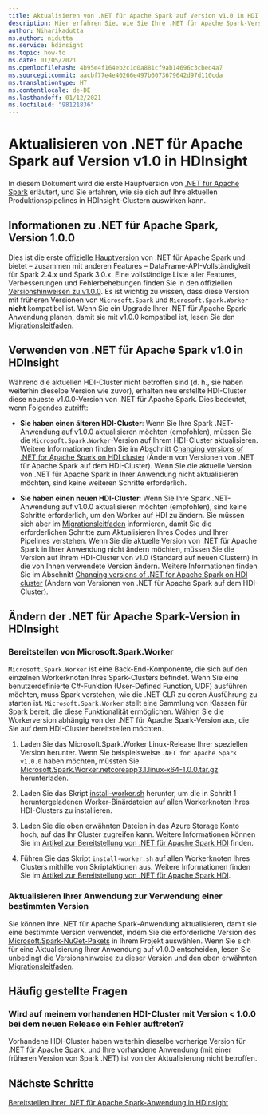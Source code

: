 ```yaml
---
title: Aktualisieren von .NET für Apache Spark auf Version v1.0 in HDI
description: Hier erfahren Sie, wie Sie Ihre .NET für Apache Spark-Version in HDI auf 1.0 aktualisieren und wie sich dies auf Ihren vorhandenen Code und Ihre Cluster auswirkt.
author: Niharikadutta
ms.author: nidutta
ms.service: hdinsight
ms.topic: how-to
ms.date: 01/05/2021
ms.openlocfilehash: 4b95e4f164eb2c1d0a881cf9ab14696c3cbed4a7
ms.sourcegitcommit: aacbf77e4e40266e497b6073679642d97d110cda
ms.translationtype: HT
ms.contentlocale: de-DE
ms.lasthandoff: 01/12/2021
ms.locfileid: "98121836"
---
```

# <a name="updating-net-for-apache-spark-to-version-v10--in-hdinsight"></a>Aktualisieren von .NET für Apache Spark auf Version v1.0 in HDInsight

In diesem Dokument wird die erste Hauptversion von [.NET für Apache Spark](https://github.com/dotnet/spark) erläutert, und Sie erfahren, wie sie sich auf Ihre aktuellen Produktionspipelines in HDInsight-Clustern auswirken kann.

## <a name="about-net-for-apache-spark-version-100"></a>Informationen zu .NET für Apache Spark, Version 1.0.0

Dies ist die erste [offizielle Hauptversion](https://github.com/dotnet/spark/releases/tag/v1.0.0) von .NET für Apache Spark und bietet – zusammen mit anderen Features – DataFrame-API-Vollständigkeit für Spark 2.4.x und Spark 3.0.x. Eine vollständige Liste aller Features, Verbesserungen und Fehlerbehebungen finden Sie in den offiziellen [Versionshinweisen zu v1.0.0](https://github.com/dotnet/spark/blob/master/docs/release-notes/1.0.0/release-1.0.0.md).
Es ist wichtig zu wissen, dass diese Version mit früheren Versionen von `Microsoft.Spark` und `Microsoft.Spark.Worker` **nicht** kompatibel ist. Wenn Sie ein Upgrade Ihrer .NET für Apache Spark-Anwendung planen, damit sie mit v1.0.0 kompatibel ist, lesen Sie den [Migrationsleitfaden](https://github.com/dotnet/spark/blob/master/docs/migration-guide.md#upgrading-from-microsoftspark-0x-to-10).

## <a name="using-net-for-apache-spark-v10-in-hdinsight"></a>Verwenden von .NET für Apache Spark v1.0 in HDInsight

Während die aktuellen HDI-Cluster nicht betroffen sind (d. h., sie haben weiterhin dieselbe Version wie zuvor), erhalten neu erstellte HDI-Cluster diese neueste v1.0.0-Version von .NET für Apache Spark. Dies bedeutet, wenn Folgendes zutrifft:

- **Sie haben einen älteren HDI-Cluster**: Wenn Sie Ihre Spark .NET-Anwendung auf v1.0.0 aktualisieren möchten (empfohlen), müssen Sie die `Microsoft.Spark.Worker`-Version auf Ihrem HDI-Cluster aktualisieren. Weitere Informationen finden Sie im Abschnitt [Changing versions of .NET for Apache Spark on HDI cluster](#changing-net-for-apache-spark-version-on-hdinsight) (Ändern von Versionen von .NET für Apache Spark auf dem HDI-Cluster).
Wenn Sie die aktuelle Version von .NET für Apache Spark in Ihrer Anwendung nicht aktualisieren möchten, sind keine weiteren Schritte erforderlich.  

- **Sie haben einen neuen HDI-Cluster**: Wenn Sie Ihre Spark .NET-Anwendung auf v1.0.0 aktualisieren möchten (empfohlen), sind keine Schritte erforderlich, um den Worker auf HDI zu ändern. Sie müssen sich aber im [Migrationsleitfaden](https://github.com/dotnet/spark/blob/master/docs/migration-guide.md#upgrading-from-microsoftspark-0x-to-10) informieren, damit Sie die erforderlichen Schritte zum Aktualisieren Ihres Codes und Ihrer Pipelines verstehen.
Wenn Sie die aktuelle Version von .NET für Apache Spark in Ihrer Anwendung nicht ändern möchten, müssen Sie die Version auf Ihrem HDI-Cluster von v1.0 (Standard auf neuen Clustern) in die von Ihnen verwendete Version ändern. Weitere Informationen finden Sie im Abschnitt [Changing versions of .NET for Apache Spark on HDI cluster](spark-dotnet-version-update.md#changing-net-for-apache-spark-version-on-hdinsight) (Ändern von Versionen von .NET für Apache Spark auf dem HDI-Cluster).  

## <a name="changing-net-for-apache-spark-version-on-hdinsight"></a>Ändern der .NET für Apache Spark-Version in HDInsight

### <a name="deploy-microsoftsparkworker"></a>Bereitstellen von Microsoft.Spark.Worker

`Microsoft.Spark.Worker` ist eine Back-End-Komponente, die sich auf den einzelnen Workerknoten Ihres Spark-Clusters befindet. Wenn Sie eine benutzerdefinierte C#-Funktion (User-Defined Function, UDF) ausführen möchten, muss Spark verstehen, wie die .NET CLR zu deren Ausführung zu starten ist. `Microsoft.Spark.Worker` stellt eine Sammlung von Klassen für Spark bereit, die diese Funktionalität ermöglichen. Wählen Sie die Workerversion abhängig von der .NET für Apache Spark-Version aus, die Sie auf dem HDI-Cluster bereitstellen möchten.

1. Laden Sie das Microsoft.Spark.Worker Linux-Release Ihrer speziellen Version herunter. Wenn Sie beispielsweise `.NET for Apache Spark v1.0.0` haben möchten, müssten Sie [Microsoft.Spark.Worker.netcoreapp3.1.linux-x64-1.0.0.tar.gz](https://github.com/dotnet/spark/releases/tag/v1.0.0) herunterladen.  

2. Laden Sie das Skript [install-worker.sh](https://github.com/dotnet/spark/blob/master/deployment/install-worker.sh) herunter, um die in Schritt 1 heruntergeladenen Worker-Binärdateien auf allen Workerknoten Ihres HDI-Clusters zu installieren.  

3. Laden Sie die oben erwähnten Dateien in das Azure Storage Konto hoch, auf das Ihr Cluster zugreifen kann. Weitere Informationen können Sie im [Artikel zur Bereitstellung von .NET für Apache Spark HDI](https://docs.microsoft.com/dotnet/spark/tutorials/hdinsight-deployment#upload-files-to-azure) finden.

4. Führen Sie das Skript `install-worker.sh` auf allen Workerknoten Ihres Clusters mithilfe von Skriptaktionen aus. Weitere Informationen finden Sie im [Artikel zur Bereitstellung von .NET für Apache Spark HDI](https://docs.microsoft.com/dotnet/spark/tutorials/hdinsight-deployment#run-the-hdinsight-script-action).

### <a name="update-your-application-to-use-specific-version"></a>Aktualisieren Ihrer Anwendung zur Verwendung einer bestimmten Version

Sie können Ihre .NET für Apache Spark-Anwendung aktualisieren, damit sie eine bestimmte Version verwendet, indem Sie die erforderliche Version des [Microsoft.Spark-NuGet-Pakets](https://www.nuget.org/packages/Microsoft.Spark/) in Ihrem Projekt auswählen. Wenn Sie sich für eine Aktualisierung Ihrer Anwendung auf v1.0.0 entscheiden, lesen Sie unbedingt die Versionshinweise zu dieser Version und den oben erwähnten [Migrationsleitfaden](https://github.com/dotnet/spark/blob/master/docs/migration-guide.md#upgrading-from-microsoftspark-0x-to-10).

## <a name="faqs"></a>Häufig gestellte Fragen

### <a name="will-my-existing-hdi-cluster-with-version--100-start-failing-with-the-new-release"></a>Wird auf meinem vorhandenen HDI-Cluster mit Version < 1.0.0 bei dem neuen Release ein Fehler auftreten?

Vorhandene HDI-Cluster haben weiterhin dieselbe vorherige Version für .NET für Apache Spark, und Ihre vorhandene Anwendung (mit einer früheren Version von Spark .NET) ist von der Aktualisierung nicht betroffen.

## <a name="next-steps"></a>Nächste Schritte

[Bereitstellen Ihrer .NET für Apache Spark-Anwendung in HDInsight](https://docs.microsoft.com/dotnet/spark/tutorials/hdinsight-deployment)
